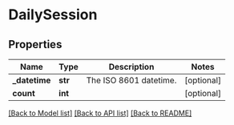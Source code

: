 # DailySession

## Properties
Name | Type | Description | Notes
------------ | ------------- | ------------- | -------------
**_datetime** | **str** | The ISO 8601 datetime. | [optional] 
**count** | **int** |  | [optional] 

[[Back to Model list]](../README.md#documentation-for-models) [[Back to API list]](../README.md#documentation-for-api-endpoints) [[Back to README]](../README.md)

